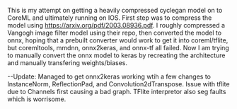 This is my attempt on getting a heavily compressed cyclegan model on to CoreML and ultimately running on IOS. First step was to compress the model using https://arxiv.org/pdf/2003.08936.pdf. I roughly compressed a Vangogh image filter model using their repo, then converted the model to onnx, hoping that a prebuilt converter would work to get it into coreml/tflite, but  coremltools, mmdnn, onnx2keras, and onnx-tf all failed. Now I am trying to manually convert the onnx model to keras by recreating the architecture and manually transfering weights/biases. 

--Update: Managed to get onnx2keras working wtih a few changes to InstanceNorm, ReflectionPad, and Convolution2dTranspose. Issue with tflite due to Channels first causing a bad graph. TFlite interpretor also seg faults which is worrisome.
